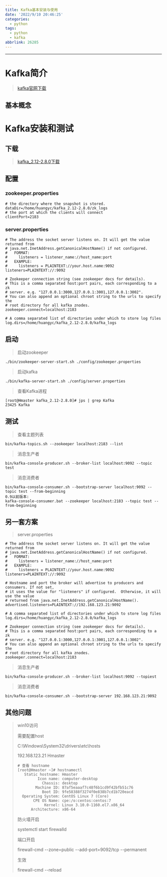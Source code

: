 ```yaml
---
title: Kafka基本安装与使用
date: '2022/9/10 20:46:25'
categories:
  - python
tags:
  - python
  - kafka
abbrlink: 26285
---
```



---




# Kafka简介


> [kafka官网下载](http://kafka.apache.org/downloads)

## 基本概念



# Kafka安装和测试

## 下载

> [kafka_2.12-2.8.0下载](https://archive.apache.org/dist/kafka/2.8.0/kafka_2.12-2.8.0.tgz)

## 配置

### zookeeper.properties

```properties
# the directory where the snapshot is stored.
dataDir=/home/huangyc/kafka_2.12-2.8.0/zk_logs
# the port at which the clients will connect
clientPort=2183
```



### server.properties

```properties
# The address the socket server listens on. It will get the value returned from 
# java.net.InetAddress.getCanonicalHostName() if not configured.
#   FORMAT:
#     listeners = listener_name://host_name:port
#   EXAMPLE:
#     listeners = PLAINTEXT://your.host.name:9092
listeners=PLAINTEXT://:9092

# Zookeeper connection string (see zookeeper docs for details).
# This is a comma separated host:port pairs, each corresponding to a zk
# server. e.g. "127.0.0.1:3000,127.0.0.1:3001,127.0.0.1:3002".
# You can also append an optional chroot string to the urls to specify the
# root directory for all kafka znodes.
zookeeper.connect=localhost:2183

# A comma separated list of directories under which to store log files
log.dirs=/home/huangyc/kafka_2.12-2.8.0/kafka_logs
```



## 启动

> 启动zookeeper

```shell
./bin/zookeeper-server-start.sh ./config/zookeeper.properties
```

> 启动kafka

```shell
./bin/kafka-server-start.sh ./config/server.properties
```

> 查看Kafka进程

```shell
[root@Hmaster kafka_2.12-2.8.0]# jps | grep Kafka
23425 Kafka
```



## 测试

> 查看主题列表

```shell
bin/kafka-topics.sh --zookeeper localhost:2183 --list
```

> 消息生产者

```shell
bin/kafka-console-producer.sh --broker-list localhost:9092 --topic test 
```

> 消息消费者

```shell
bin/kafka-console-consumer.sh --bootstrap-server localhost:9092 --topic test --from-beginning
0.9以前版本: 
kafka-console-consumer.bat --zookeeper localhost:2183 --topic test --from-beginning
```



## 另一套方案

> server.properties

```properties
# The address the socket server listens on. It will get the value returned from 
# java.net.InetAddress.getCanonicalHostName() if not configured.
#   FORMAT:
#     listeners = listener_name://host_name:port
#   EXAMPLE:
#     listeners = PLAINTEXT://your.host.name:9092
listeners=PLAINTEXT://:9092

# Hostname and port the broker will advertise to producers and consumers. If not set, 
# it uses the value for "listeners" if configured.  Otherwise, it will use the value
# returned from java.net.InetAddress.getCanonicalHostName().
advertised.listeners=PLAINTEXT://192.168.123.21:9092

# A comma separated list of directories under which to store log files
log.dirs=/home/huangyc/kafka_2.12-2.8.0/kafka_logs

# Zookeeper connection string (see zookeeper docs for details).
# This is a comma separated host:port pairs, each corresponding to a zk
# server. e.g. "127.0.0.1:3000,127.0.0.1:3001,127.0.0.1:3002".
# You can also append an optional chroot string to the urls to specify the
# root directory for all kafka znodes.
zookeeper.connect=localhost:2183
```

> 消息生产者

```shell
bin/kafka-console-producer.sh --broker-list localhost:9092 --topiest
```

> 消息消费者

```shell
bin/kafka-console-consumer.sh --bootstrap-server 192.168.123.21:9092
```



## 其他问题

> win10访问
>
> 需要配置host
>
> C:\Windows\System32\drivers\etc\hosts
>
> 192.168.123.21 Hmaster
>
> ```shell
> # 查看 hostname
> [root@Hmaster ~]# hostnamectl
>    Static hostname: Hmaster
>          Icon name: computer-desktop
>            Chassis: desktop
>         Machine ID: 87af5eaaaf7c48f6b1cd9f42bfb51c76
>            Boot ID: 9fe58388f3274f0e838b7cd1b720eacd
>   Operating System: CentOS Linux 7 (Core)
>        CPE OS Name: cpe:/o:centos:centos:7
>             Kernel: Linux 3.10.0-1160.el7.x86_64
>       Architecture: x86-64
> ```
>
> 防火墙开启
>
> systemctl start firewalld
>
> 端口开启
>
> firewall-cmd --zone=public --add-port=9092/tcp --permanent
>
> 生效
>
> firewall-cmd --reload

